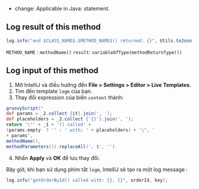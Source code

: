 
- change: Applicable in Java: statement.

## Log result of this method
```JAVA
log.info("end $CLASS_NAME$.$METHOD_NAME$() returned: {}", Utils.toJson($result$));
```
`METHOD_NAME` : `methodName()`
`result`: `variableOfType(methodReturnType())`

## Log input of this method
1. Mở IntelliJ và điều hướng đến **File > Settings > Editor > Live Templates**.
2. Tìm đến template `logm` của bạn.
3. Thay đổi expression của biến `content` thành: 

```groovy
groovyScript("
def params = _2.collect {it}.join(', ');
def placeholders = _2.collect {'{}'}.join(', ');
return '\"' + _1 + '() called' +
(params.empty  ? '' : ' with: ' + placeholders) + '\", '
+ params",
methodName(),
methodParameters()).replaceAll(', $', '')
```

4. Nhấn **Apply** và **OK** để lưu thay đổi.

Bây giờ, khi bạn sử dụng phím tắt `logm`, IntelliJ sẽ tạo ra một log message :

```java
log.info("getOrderById() called with: {}, {}", orderId, key);
```

